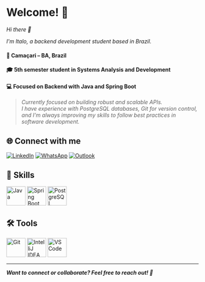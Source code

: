 # Welcome! 🚀

 _Hi there 👋_
 
_I'm Italo, a backend development student based in Brazil._

#### 📍 Camaçari – BA, Brazil 
 
#### 🎓 5th semester student in Systems Analysis and Development 
 
#### 💻 Focused on Backend with Java and Spring Boot



> _Currently focused on building robust and scalable APIs._  
> _I have experience with PostgreSQL databases, Git for version control, and I'm always improving my skills to follow best practices in software development._

## 🌐 Connect with me

[![LinkedIn](https://img.shields.io/badge/LinkedIn-0077B5?style=for-the-badge&logo=linkedin&logoColor=white)](https://www.linkedin.com/in/italocosta-dev/)  [![WhatsApp](https://img.shields.io/badge/WhatsApp-25D366?style=for-the-badge&logo=whatsapp&logoColor=white)](https://wa.me/5571991340497)   [![Outlook](https://img.shields.io/badge/Outlook-0078D4?style=for-the-badge&logo=microsoft-outlook&logoColor=white)](mailto:italo.costa13@hotmail.com)

## 🚀 Skills
<img src="https://cdn.jsdelivr.net/gh/devicons/devicon/icons/java/java-original.svg" alt="Java" width="50" height="50"/>    <img src="https://cdn.jsdelivr.net/gh/devicons/devicon/icons/spring/spring-original.svg" alt="Spring Boot" width="50" height="50"/>    <img src="https://cdn.jsdelivr.net/gh/devicons/devicon/icons/postgresql/postgresql-original.svg" alt="PostgreSQL" width="50" height="50"/>

## 🛠 Tools
<img src="https://cdn.jsdelivr.net/gh/devicons/devicon/icons/git/git-original.svg" alt="Git" width="50" height="50"/>   <img src="https://cdn.jsdelivr.net/gh/devicons/devicon/icons/intellij/intellij-original.svg" alt="IntelliJ IDEA" width="50" height="50"/>   <img src="https://cdn.jsdelivr.net/gh/devicons/devicon/icons/vscode/vscode-original.svg" alt="VS Code" width="50" height="50"/>

---

**_Want to connect or collaborate? Feel free to reach out! 🚀_**
